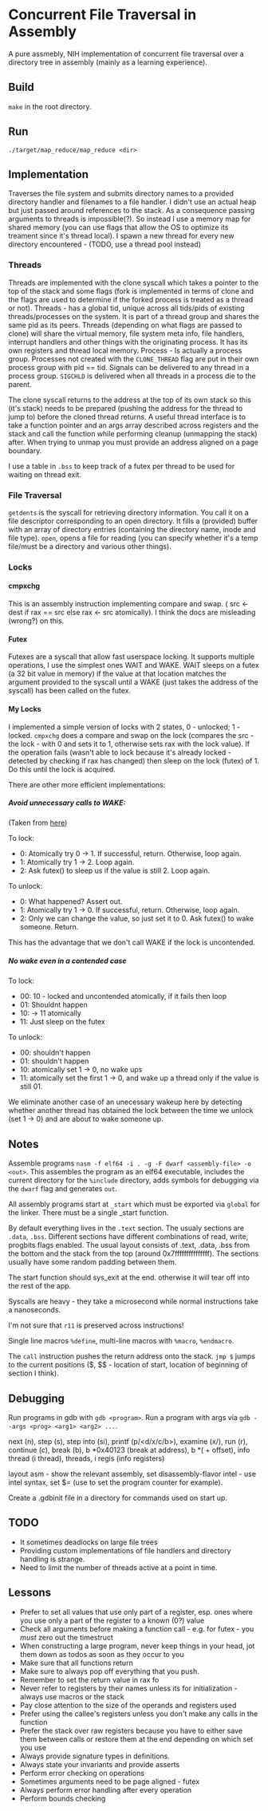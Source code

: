 # Concurrent File Traversal in Assembly
A pure assmebly, NIH implementation of concurrent file traversal over a directory tree in assembly (mainly as a learning experience).

## Build
`make` in the root directory.

## Run
`./target/map_reduce/map_reduce <dir>`



## Implementation
Traverses the file system and submits directory names to a provided directory handler and filenames to a file handler. I didn't use an actual heap but just passed around references to the stack. As a consequence passing arguments to threads is impossible(?). So instead I use a memory map for shared memory (you can use flags that allow the OS to optimize its treament since it's thread local). I spawn a new thread for every new directory encountered - (TODO, use a thread pool instead)

### Threads

Threads are implemented with the clone syscall which takes a pointer to the top of the stack and some flags (fork is implemented in terms of clone and the flags are used to determine if the forked process is treated as a thread or not).
Threads - has a global tid, unique across all tids/pids of existing threads/processes on the system. It is part of a thread group and shares the same pid as its peers. Threads (depending on what flags are passed to clone) will share the virtual memory, file system meta info, file handlers, interrupt handlers and other things with the originating process. It has its own registers and thread local memory. 
Process - Is actually a process group. Processes not created with the `CLONE_THREAD` flag are put in their own process group with pid == tid. Signals can be delivered to any thread in a process group. `SIGCHLD` is delivered when all threads in a process die to the parent.

The clone syscall returns to the address at the top of its own stack so this (it's stack) needs to be prepared (pushing the address for the thread to jump to) before the cloned thread returns. A useful thread interface is to take a function pointer and an args array described across registers and the stack and call the function while performing cleanup (unmapping the stack) after. When trying to unmap you must provide an address aligned on a page boundary.

I use a table in `.bss` to keep track of a futex per thread to be used for waiting on thread exit.


### File Traversal
`getdents` is the syscall for retrieving directory information. You call it on a file descriptor corresponding to an open directory. It fills a (provided) buffer with an array of directory entries (containing the directory name, inode and file type).
`open`, opens a file for reading (you can specify whether it's a temp file/must be a directory and various   other things).

### Locks
#### cmpxchg
This is an assembly instruction implementing compare and swap. ( src <- dest if rax == src else rax <- src atomically). I think the docs are misleading (wrong?) on this.

#### Futex
Futexes are a syscall that allow fast userspace locking. It supports multiple operations, I use the simplest ones WAIT and WAKE. WAIT sleeps on a futex (a 32 bit value in memory) if the value at that location matches the argument provided to the syscall until a WAKE (just takes the address of the syscall) has been called on the futex.

#### My Locks
I implemented a simple version of locks with 2 states, 0 - unlocked; 1 - locked.
`cmpxchg` does a compare and swap  on the lock (compares the src - the lock - with 0 and sets it to 1, otherwise sets rax with the lock value). If the operation fails (wasn't able to lock because it's already locked - detected by checking if rax has changed) then sleep on the lock (futex) of 1. Do this until the lock is acquired.

There are other more efficient implementations:

##### Avoid unnecessary calls to  WAKE:
(Taken from [here](https://github.com/winstonli/nihserver))

To lock:

 - 0: Atomically try 0 -> 1. If successful, return. Otherwise, loop again.
 - 1: Atomically try 1 -> 2. Loop again.
 - 2: Ask futex() to sleep us if the value is still 2. Loop again.

To unlock:
 - 0: What happened? Assert out.
 - 1: Atomically try 1 -> 0. If successful, return. Otherwise, loop again.
 - 2: Only we can change the value, so just set it to 0. Ask futex() to wake someone. Return.

This has the advantage that we don't call WAKE if the lock is uncontended.


##### No wake even in a contended  case

To lock:
 - 00: 10 - locked and uncontended atomically, if it fails then loop
 - 01: Shouldnt happen
 - 10: -> 11 atomically
 - 11: Just sleep on the futex
    
To unlock:
 - 00: shouldn't happen
 - 01: shouldn't happen
 - 10: atomically set 1 -> 0, no wake ups
 - 11: atomically set the first 1 -> 0, and wake up a thread only if the value is still 01.

We eliminate another case of an unecessary wakeup here by detecting whether another thread has obtained the lock between the time we unlock (set 1 -> 0) and are about to wake someone up.



## Notes
Assemble programs `nasm -f elf64 -i . -g -F dwarf <assembly-file> -o <out>`. This assembles the program as an elf64 executable, includes the current directory for the `%include` directory, adds symbols for debugging via the `dwarf` flag and generates `out`.

All assembly programs start at `_start` which must be exported via `global` for the linker. There must be a single _start function.

By default everything lives in the `.text` section. The usualy sections are `.data`, `.bss`. Different sections have different combinations of read, write, progbits flags enabled. The usual layout consists of .text, .data, .bss from the bottom and the stack from the top (around 0x7fffffffffffffff). The sections usually have some random padding between them. 

The start function should sys_exit at the end. otherwise it will tear off into the rest of the app.

Syscalls are heavy - they take a microsecond while normal instructions take a nanoseconds.

I'm not sure that `r11` is preserved across instructions!

Single line macros `%define`, multi-line macros with `%macro`, `%endmacro`.

The `call` instruction pushes the return address onto the stack. `jmp $` jumps to the current positions ($, $$ - location of start, location of beginning of section I think).


## Debugging

Run programs in gdb with `gdb <program>`. Run a program with args via `gdb --args <prog> <arg1> <arg2> ...`.

next (n), step (s), step into (si), printf (p/<d/x/c/b>), examine (x/<num units><size><format>), run (r), continue (c), break (b), b *0x40123 (break at address), b *(<label> + offset), info thread (i thread), threads, i regis (info registers)

layout asm - show the relevant assembly, set disassembly-flavor intel - use intel syntax, set $<register>=<value> (use to set the program counter for example).

Create a .gdbinit file in a directory for commands used on start up.


			    
## TODO
 - It sometimes deadlocks on large file trees
 - Providing custom implementations of file handlers and directory handling is strange.
 - Need to limit the number of threads active at a point in time.



## Lessons
 - Prefer to set all values that use only part of a register, esp. ones where you use only a part of the register to a known (0?) value
 - Check all arguments before making a function call - e.g. for futex - you *must* zero out the timestruct
 - When constructing a large program, never keep things in your head, jot them down as todos as soon as they occur to you
 - Make sure that all functions return
 - Make sure to always pop off everything that you push.
 - Remember to set the return value in rax fo
 - Never refer to registers by their names unless its for initialization - always use macros or the stack
 - Pay close attention to the size of the operands and registers used
 - Prefer using the callee's registers unless you don't make any calls in the function
 - Prefer the stack over raw registers because you have to either save them between calls or restore them at the end depending on which set you use
 - Always provide signature types in definitions.
 - Always state your invariants and provide asserts
 - Perform error checking on operations
 - Sometimes arguments need to be page aligned - futex
 - Always perform error handling after every operation
 - Perform bounds checking
